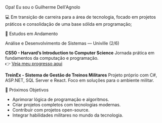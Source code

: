 Opa! Eu sou o Guilherme Dell'Agnolo 

💻 Em transição de carreira para a área de tecnologia, focado em projetos práticos e consolidação de uma base sólida em programação;
 
🧠 Estudos em Andamento 

Análise e Desenvolvimento de Sistemas — Univille (2/6)

**CS50 - Harvard’s Introduction to Computer Science** Jornada prática em fundamentos da computação e programação.  
👉 [Veja meu progresso aqui](https://github.com/guilhermedellagnolo/CS50-journey) 

**TreinEx - Sistema de Gestão de Treinos Militares** Projeto próprio com C#, ASP.NET, SQL Server e React. Foco em soluções para o ambiente militar.

🎯 Próximos Objetivos 
  - Aprimorar lógica de programação e algoritmos.
  - Criar projetos completos com tecnologias modernas.
  - Contribuir com projetos open-source.
  - Integrar habilidades militares no mundo da tecnologia.
